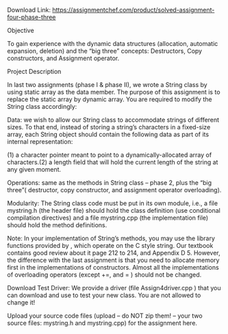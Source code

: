 Download Link: https://assignmentchef.com/product/solved-assignment-four-phase-three
<br>
<p class="ui header product-top-header" title="Assignment Four - Phase Three  Solution">Objective

To gain experience with the dynamic data structures (allocation, automatic expansion, deletion) and the “big three” concepts: Destructors, Copy constructors, and Assignment operator.

Project Description

In last two assignments (phase I &amp; phase II), we wrote a String class by using static array as the data member.  The purpose of this assignment is to replace the static array by dynamic array. You are required to modify the String class accordingly:

Data:  we wish to allow our String class to accommodate strings of different sizes. To that end, instead of storing a string’s characters in a fixed-size array, each String object should contain the following data as part of its internal representation:

(1) a character pointer meant to point to a dynamically-allocated array of characters.(2) a length field that will hold the current length of the string at any given moment.

Operations: same as the methods in String class – phase 2,  plus the “big three”( destructor, copy constructor, and assignment operator overloading).

Modularity: The String class code must be put in its own module, i.e., a file mystring.h (the header file) should hold the class definition (use conditional compilation directives) and a file mystring.cpp (the implementation file) should hold the method definitions.

Note: In your implementation of String’s methods, you may use the library functions provided by , which operate on the C style string. Our textbook contains good review about it  page 212 to 214, and Appendix D 5. However, the difference with the last assignment is that you need to allocate memory first in the implementations of constructors. Almost all the implementations of overloading operators (except +=, and = ) should not be changed.

Download Test Driver: We provide a driver (file Assign4driver.cpp ) that you can download and use to test your new class. You are not allowed to change it!

Upload your source code files (upload – do NOT zip them! – your two source files: mystring.h and mystring.cpp) for the assignment here.